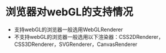 # 浏览器对webGL的支持情况 #
- 支持webGL的浏览器一般选用WebGLRenderer
- 不支持webGL的浏览器一般选用以下渲染器：CSS2DRenderer，CSS3DRenderer，SVGRenderer，CanvasRenderer